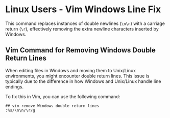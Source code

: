 
# Linux Users - Vim Windows Line Fix 

This command replaces instances of double newlines (`\n\n`) with a carriage return (`\r`), 
effectively removing the extra newline characters inserted by Windows.

## Vim Command for Removing Windows Double Return Lines

When editing files in Windows and moving them to Unix/Linux environments, 
you might encounter double return lines. This issue is typically due to the difference in how Windows and Unix/Linux handle line endings.

To fix this in Vim, you can use the following command:

```
## vim remove Windows double return lines
:%s/\n\n/\r/g

```



